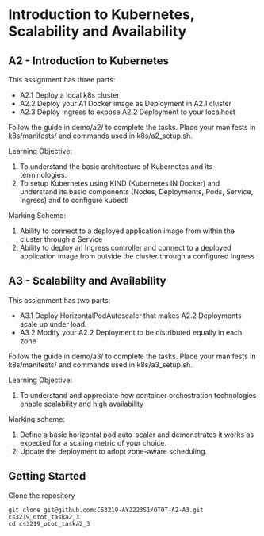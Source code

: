 # Introduction to Kubernetes, Scalability and Availability

## A2 - Introduction to Kubernetes

This assignment has three parts:
* A2.1 Deploy a local k8s cluster
* A2.2 Deploy your A1 Docker image as Deployment in A2.1 cluster
* A2.3 Deploy Ingress to expose A2.2 Deployment to your localhost

Follow the guide in demo/a2/ to complete the tasks.
Place your manifests in k8s/manifests/ and commands used in k8s/a2_setup.sh.

Learning Objective:
1. To understand the basic architecture of Kubernetes and its terminologies.
2. To setup Kubernetes using KIND (Kubernetes IN Docker) and understand its basic components (Nodes, Deployments, Pods, Service, Ingress) and to configure kubectl

Marking Scheme:
1. Ability to connect to a deployed application image from within the cluster through a Service
2. Ability to deploy an Ingress controller and connect to a deployed application image from outside the cluster through a configured Ingress

## A3 - Scalability and Availability

This assignment has two parts:
* A3.1 Deploy HorizontalPodAutoscaler that makes A2.2 Deployments scale up under load.
* A3.2 Modify your A2.2 Deployment to be distributed equally in each zone

Follow the guide in demo/a3/ to complete the tasks.
Place your manifests in k8s/manifests/ and commands used in k8s/a3_setup.sh.

Learning Objective:
1. To understand and appreciate how container orchestration technologies enable scalability and high availability

Marking scheme:
1. Define a basic horizontal pod auto-scaler and demonstrates it works as expected for a scaling metric of your choice.
2. Update the deployment to adopt zone-aware scheduling.

## Getting Started
Clone the repository

```
git clone git@github.com:CS3219-AY2223S1/OTOT-A2-A3.git cs3219_otot_taska2_3
cd cs3219_otot_taska2_3
```
